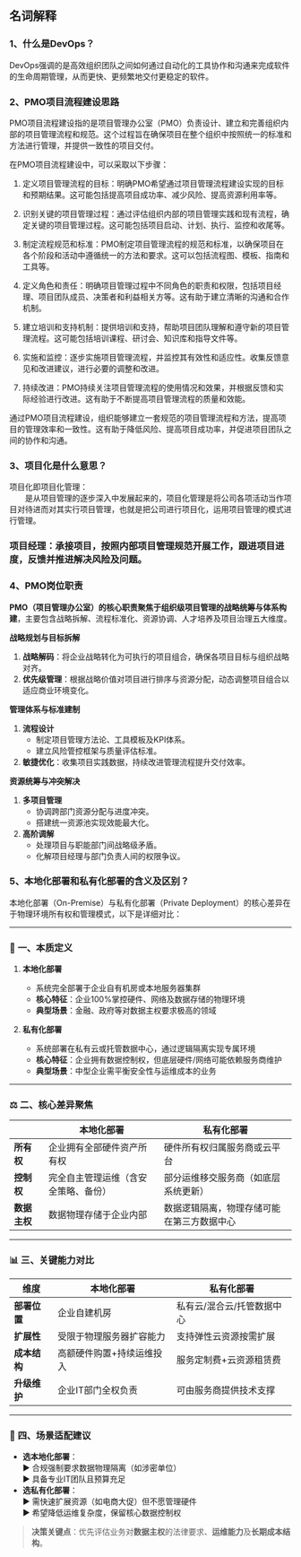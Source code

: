 ## 名词解释

### 1、什么是DevOps？

DevOps强调的是高效组织团队之间如何通过自动化的工具协作和沟通来完成软件的生命周期管理，从而更快、更频繁地交付更稳定的软件。

### 2、PMO项目流程建设思路

PMO项目流程建设指的是项目管理办公室（PMO）负责设计、建立和完善组织内部的项目管理流程和规范。这个过程旨在确保项目在整个组织中按照统一的标准和方法进行管理，并提供一致性的项目交付。

在PMO项目流程建设中，可以采取以下步骤：

1. 定义项目管理流程的目标：明确PMO希望通过项目管理流程建设实现的目标和预期结果。这可能包括提高项目成功率、减少风险、提高资源利用率等。

2. 识别关键的项目管理过程：通过评估组织内部的项目管理实践和现有流程，确定关键的项目管理过程。这可能包括项目启动、计划、执行、监控和收尾等。

3. 制定流程规范和标准：PMO制定项目管理流程的规范和标准，以确保项目在各个阶段和活动中遵循统一的方法和要求。这可以包括流程图、模板、指南和工具等。

4. 定义角色和责任：明确项目管理过程中不同角色的职责和权限，包括项目经理、项目团队成员、决策者和利益相关方等。这有助于建立清晰的沟通和合作机制。

5. 建立培训和支持机制：提供培训和支持，帮助项目团队理解和遵守新的项目管理流程。这可能包括培训课程、研讨会、知识库和指导文件等。

6. 实施和监控：逐步实施项目管理流程，并监控其有效性和适应性。收集反馈意见和改进建议，进行必要的调整和改进。

7. 持续改进：PMO持续关注项目管理流程的使用情况和效果，并根据反馈和实际经验进行改进。这有助于不断提高项目管理流程的质量和效能。

通过PMO项目流程建设，组织能够建立一套规范的项目管理流程和方法，提高项目的管理效率和一致性。这有助于降低风险、提高项目成功率，并促进项目团队之间的协作和沟通。

### 3、项目化是什么意思？

项目化即项目化管理：<br/>
　　是从项目管理的逐步深入中发展起来的，项目化管理是将公司各项活动当作项目对待进而对其实行项目管理，也就是把公司进行项目化，运用项目管理的模式进行管理。

### 项目经理：承接项目，按照内部项目管理规范开展工作，跟进项目进度，反馈并推进解决风险及问题。

### 4、PMO岗位职责
**PMO（项目管理办公室）的核心职责聚焦于组织级项目管理的战略统筹与体系构建**，主要包含战略拆解、流程标准化、资源协调、人才培养及项目治理五大维度。

**战略规划与目标拆解**


1. **战略解码**：将企业战略转化为可执行的项目组合，确保各项目目标与组织战略对齐。
2. **优先级管理**：根据战略价值对项目进行排序与资源分配，动态调整项目组合以适应商业环境变化。

**管理体系与标准建制**


1. **流程设计**
   - 制定项目管理方法论、工具模板及KPI体系。
   - 建立风险管控框架与质量评估标准。
2. **敏捷优化**：收集项目实践数据，持续改进管理流程提升交付效率。

**资源统筹与冲突解决**


1. **多项目管理**
   - 协调跨部门资源分配与进度冲突。
   - 搭建统一资源池实现效能最大化。
2. **高阶调解**
   - 处理项目与职能部门间战略级矛盾。
   - 化解项目经理与部门负责人间的权限争议。

### 5、本地化部署和私有化部署的含义及区别？

本地化部署（On-Premise）与私有化部署（Private Deployment）的核心差异在于物理环境所有权和管理模式，以下是详细对比：

---

###  🔧 **一、本质定义**
1. **本地化部署**  
   - 系统完全部署于企业自有机房或本地服务器集群  
   - **核心特征**：企业100%掌控硬件、网络及数据存储的物理环境  
   - **典型场景**：金融、政府等对数据主权要求极高的领域  

2. **私有化部署**  
   - 系统部署在私有云或托管数据中心，通过逻辑隔离实现专属环境  
   - **核心特征**：企业拥有数据控制权，但底层硬件/网络可能依赖服务商维护  
   - **典型场景**：中型企业需平衡安全性与运维成本的业务  



---

###  ⚖️ **二、核心差异聚焦**
|| **本地化部署** | **私有化部署** |
|---------------|-------------------|------------------|
| **所有权** | 企业拥有全部硬件资产所有权 | 硬件所有权归属服务商或云平台 |  
| **控制权** | 完全自主管理运维（含安全策略、备份） | 部分运维移交服务商（如底层系统更新） |  
| **数据主权** | 数据物理存储于企业内部 | 数据逻辑隔离，物理存储可能在第三方数据中心 |  

---

###  📊 **三、关键能力对比**  
| **维度**         | **本地化部署**                | **私有化部署**                |
|------------------|------------------------------|------------------------------|
| **部署位置**     | 企业自建机房                  | 私有云/混合云/托管数据中心 |  
| **扩展性**       | 受限于物理服务器扩容能力 | 支持弹性云资源按需扩展     |  
| **成本结构**     | 高额硬件购置+持续运维投入 | 服务定制费+云资源租赁费 |  
| **升级维护**     | 企业IT部门全权负责        | 可由服务商提供技术支撑     |  

---

###  🧩 **四、场景适配建议**
- **选本地化部署**：  
  ▶️ 合规强制要求数据物理隔离（如涉密单位）  
  ▶️ 具备专业IT团队且预算充足  
- **选私有化部署**：  
  ▶️ 需快速扩展资源（如电商大促）但不愿管理硬件  
  ▶️ 希望降低运维复杂度，保留核心数据控制权  

> **决策关键点**：优先评估业务对**数据主权**的法律要求、**运维能力**及**长期成本结构**。

